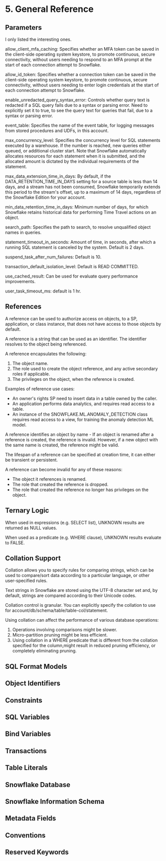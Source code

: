 # 5. General Reference
## Parameters
I only listed the interesting ones. 

allow_client_mfa_caching: Specifies whether an MFA token can be saved in the client-side operating system keystore, to promote continuous, secure connectivity, without users needing to respond to an MFA prompt at the start of each connection attempt to Snowflake.

allow_id_token: Specifies whether a connection token can be saved in the client-side operating system keystore, to promote continuous, secure connectivity, without users needing to enter login credentials at the start of each connection attempt to Snowflake.

enable_unredacted_query_syntax_error: Controls whether query text is redacted if a SQL query fails due to a syntax or parsing error. Need to explicitly set it to true, to see the query text for queries that fail, due to a syntax or parsing error.

event_table: Specifies the name of the event table, for logging messages from stored procedures and UDFs, in this account.

max_concurrency_level: Specifies the concurrency level for SQL statements executed by a warehouse. If the number is reached, new queries either queued, or additional cluster start. Note that Snowflake automatically allocates resources for each statement when it is submitted, and the allocated amount is dictated by the individual requirements of the statement. 

max_data_extension_time_in_days: By default, if the DATA_RETENTION_TIME_IN_DAYS setting for a source table is less than 14 days, and a stream has not been consumed, Snowflake temporarily extends this period to the stream's offset, up to a maximum of 14 days, regardless of the Snowflake Edition for your account. 

min_data_retention_time_in_days: Minimum number of days, for which Snowflake retains historical data for performing Time Travel actions on an object. 

search_path: Specifies the path to search, to resolve unqualified object names in queries.

statement_timeout_in_seconds: Amount of time, in seconds, after which a running SQL statement is canceled by the system. Default is 2 days. 

suspend_task_after_num_failures: Default is 10. 

transaction_default_isolation_level: Default is READ COMMITTED. 

use_cached_result: Can be used for evaluate query performance improvements. 

user_task_timeout_ms: default is 1 hr. 

## References
A reference can be used to authorize access on objects, to a SP, application, or class instance, that does not have access to those objects by default.

A reference is a string that can be used as an identifier. The identifier resolves to the object being referenced.

A reference encapsulates the following:
1. The object name.
2. The role used to create the object reference, and any active secondary roles if applicable.
3. The privileges on the object, when the reference is created.

Examples of reference use cases:
- An owner's rights SP need to insert data in a table owned by the caller.
- An application performs data analytics, and requires read access to a table.
- An instance of the SNOWFLAKE.ML.ANOMALY_DETECTION class requires read access to a view, for training the anomaly detection ML model.

A reference identifies an object by name - If an object is renamed after a reference is created, the reference is invalid. However, if a new object with the same name is created, the reference might be valid.

The lifespan of a reference can be specified at creation time, it can either be transient or persistent.

A reference can become invalid for any of these reasons:
- The object it references is renamed.
- The role that created the reference is dropped.
- The role that created the reference no longer has privileges on the object.

## Ternary Logic
When used in expressions (e.g. SELECT list), UNKNOWN results are returned as NULL values.

When used as a predicate (e.g. WHERE clause), UNKNOWN results evaluate to FALSE.

## Collation Support
Collation allows you to specify rules for comparing strings, which can be used to compare/sort data according to a particular language, or other user-specified rules.

Text strings in Snowflake are stored using the UTF-8 character set and, by default, strings are compared according to their Unicode codes.

Collation control is granular. You can explicitly specify the collation to use for account/db/schema/table/table-col/statement.

Using collation can affect the performance of various database operations:
1. Operations involving comparisons might be slower.
2. Micro-partition pruning might be less efficient.
3. Using collation in a WHERE predicate that is different from the collation specified for the column,might result in reduced pruning efficiency, or completely eliminating pruning.









## SQL Format Models


## Object Identifiers


## Constraints


## SQL Variables


## Bind Variables


## Transactions


## Table Literals


## Snowflake Database


## Snowflake Information Schema


## Metadata Fields


## Conventions


## Reserved Keywords















